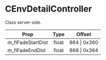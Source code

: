 # CEnvDetailController
Class server-side.

|Prop|Type|Offset|
|---|:-:|:-:|
|m_flFadeStartDist|float|864 \| 0x360|
|m_flFadeEndDist|float|868 \| 0x364|
